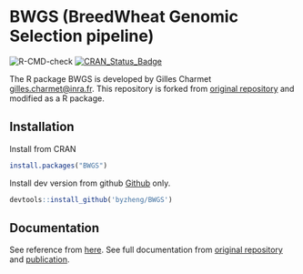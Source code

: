 # BWGS (BreedWheat Genomic Selection pipeline)

![R-CMD-check](https://github.com/byzheng/BWGS/workflows/R-CMD-check/badge.svg)
[![CRAN_Status_Badge](http://www.r-pkg.org/badges/version/BWGS)](https://cran.r-project.org/package=BWGS)

The R package BWGS is developed by Gilles Charmet <gilles.charmet@inra.fr>. This repository is forked from [original repository](https://forgemia.inra.fr/umr-gdec/bwgs) and modified as a R package.


## Installation

Install from CRAN

```r
install.packages("BWGS")
```

Install dev version from github [Github](https://github.com/byzheng/BWGS) only.

```r
devtools::install_github('byzheng/BWGS')
```

## Documentation

See reference from [here](https://bwgs.bangyou.me). See full documentation from [original repository](https://forgemia.inra.fr/umr-gdec/bwgs) and [publication](https://journals.plos.org/plosone/article?id=10.1371/journal.pone.0222733).

